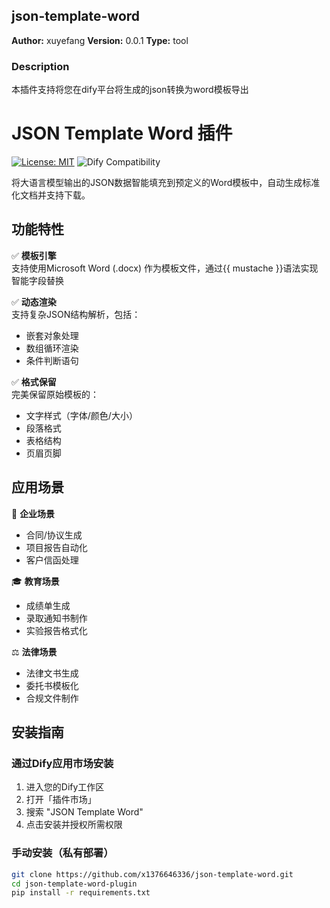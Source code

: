 ## json-template-word

**Author:** xuyefang
**Version:** 0.0.1
**Type:** tool

### Description
本插件支持将您在dify平台将生成的json转换为word模板导出

# JSON Template Word 插件

[![License: MIT](https://img.shields.io/badge/License-MIT-yellow.svg)](https://opensource.org/licenses/MIT)
![Dify Compatibility](https://img.shields.io/badge/Dify-%3E%3D0.6.0-blue)

将大语言模型输出的JSON数据智能填充到预定义的Word模板中，自动生成标准化文档并支持下载。

## 功能特性

✅ &zwnj;**模板引擎**&zwnj;  
支持使用Microsoft Word (.docx) 作为模板文件，通过{{ mustache }}语法实现智能字段替换

✅ &zwnj;**动态渲染**&zwnj;  
支持复杂JSON结构解析，包括：  
- 嵌套对象处理  
- 数组循环渲染  
- 条件判断语句

✅ &zwnj;**格式保留**&zwnj;  
完美保留原始模板的：  
- 文字样式（字体/颜色/大小）  
- 段落格式  
- 表格结构  
- 页眉页脚



## 应用场景

🏢 &zwnj;**企业场景**&zwnj;  
- 合同/协议生成  
- 项目报告自动化  
- 客户信函处理

🎓 &zwnj;**教育场景**&zwnj;  
- 成绩单生成  
- 录取通知书制作  
- 实验报告格式化

⚖️ &zwnj;**法律场景**&zwnj;  
- 法律文书生成  
- 委托书模板化  
- 合规文件制作

## 安装指南

### 通过Dify应用市场安装
1. 进入您的Dify工作区
2. 打开「插件市场」
3. 搜索 "JSON Template Word"
4. 点击安装并授权所需权限

### 手动安装（私有部署）
```bash
git clone https://github.com/x1376646336/json-template-word.git
cd json-template-word-plugin
pip install -r requirements.txt






